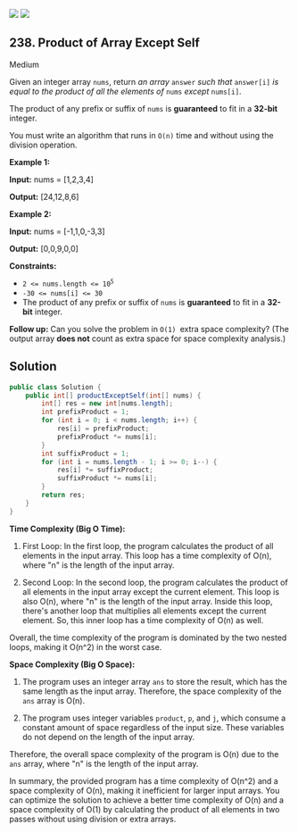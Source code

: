 [![](https://img.shields.io/github/stars/LeetCode-Top-Interview-150/LeetCode-Top-Interview-150?label=Stars&style=flat-square)](https://github.com/LeetCode-Top-Interview-150/LeetCode-Top-Interview-150)
[![](https://img.shields.io/github/forks/LeetCode-Top-Interview-150/LeetCode-Top-Interview-150?label=Fork%20me%20on%20GitHub%20&style=flat-square)](https://github.com/LeetCode-Top-Interview-150/LeetCode-Top-Interview-150/fork)

## 238\. Product of Array Except Self

Medium

Given an integer array `nums`, return _an array_ `answer` _such that_ `answer[i]` _is equal to the product of all the elements of_ `nums` _except_ `nums[i]`.

The product of any prefix or suffix of `nums` is **guaranteed** to fit in a **32-bit** integer.

You must write an algorithm that runs in `O(n)` time and without using the division operation.

**Example 1:**

**Input:** nums = [1,2,3,4]

**Output:** [24,12,8,6] 

**Example 2:**

**Input:** nums = [-1,1,0,-3,3]

**Output:** [0,0,9,0,0] 

**Constraints:**

*   <code>2 <= nums.length <= 10<sup>5</sup></code>
*   `-30 <= nums[i] <= 30`
*   The product of any prefix or suffix of `nums` is **guaranteed** to fit in a **32-bit** integer.

**Follow up:** Can you solve the problem in `O(1) `extra space complexity? (The output array **does not** count as extra space for space complexity analysis.)

## Solution

```java
public class Solution {
    public int[] productExceptSelf(int[] nums) {
        int[] res = new int[nums.length];
        int prefixProduct = 1;
        for (int i = 0; i < nums.length; i++) {
            res[i] = prefixProduct;
            prefixProduct *= nums[i];
        }
        int suffixProduct = 1;
        for (int i = nums.length - 1; i >= 0; i--) {
            res[i] *= suffixProduct;
            suffixProduct *= nums[i];
        }
        return res;
    }
}
```

**Time Complexity (Big O Time):**

1. First Loop: In the first loop, the program calculates the product of all elements in the input array. This loop has a time complexity of O(n), where "n" is the length of the input array.

2. Second Loop: In the second loop, the program calculates the product of all elements in the input array except the current element. This loop is also O(n), where "n" is the length of the input array. Inside this loop, there's another loop that multiplies all elements except the current element. So, this inner loop has a time complexity of O(n) as well.

Overall, the time complexity of the program is dominated by the two nested loops, making it O(n^2) in the worst case.

**Space Complexity (Big O Space):**

1. The program uses an integer array `ans` to store the result, which has the same length as the input array. Therefore, the space complexity of the `ans` array is O(n).

2. The program uses integer variables `product`, `p`, and `j`, which consume a constant amount of space regardless of the input size. These variables do not depend on the length of the input array.

Therefore, the overall space complexity of the program is O(n) due to the `ans` array, where "n" is the length of the input array.

In summary, the provided program has a time complexity of O(n^2) and a space complexity of O(n), making it inefficient for larger input arrays. You can optimize the solution to achieve a better time complexity of O(n) and a space complexity of O(1) by calculating the product of all elements in two passes without using division or extra arrays.
